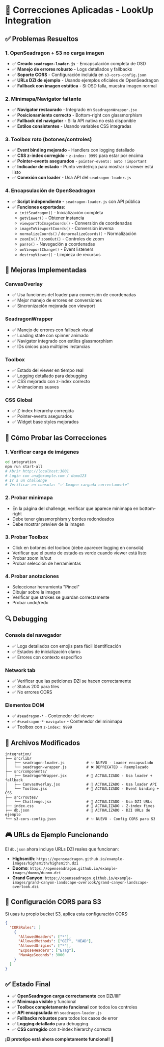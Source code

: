 # 🔧 Correcciones Aplicadas - LookUp Integration

## ✅ Problemas Resueltos

### 1. **OpenSeadragon + S3 no carga imagen**
- ✅ **Creado `seadragon-loader.js`** - Encapsulación completa de OSD
- ✅ **Manejo de errores robusto** - Logs detallados y fallbacks
- ✅ **Soporte CORS** - Configuración incluida en `s3-cors-config.json`
- ✅ **URLs DZI de ejemplo** - Usando ejemplos oficiales de OpenSeadragon
- ✅ **Fallback con imagen estática** - Si OSD falla, muestra imagen normal

### 2. **Minimapa/Navigator faltante**
- ✅ **Navigator restaurado** - Integrado en `SeadragonWrapper.jsx`
- ✅ **Posicionamiento correcto** - Bottom-right con glassmorphism
- ✅ **Fallback del navigator** - Si la API nativa no está disponible
- ✅ **Estilos consistentes** - Usando variables CSS integradas

### 3. **Toolbox roto (botones/controles)**
- ✅ **Event binding mejorado** - Handlers con logging detallado
- ✅ **CSS z-index corregido** - `z-index: 9999` para estar por encima
- ✅ **Pointer-events asegurados** - `pointer-events: auto !important`
- ✅ **Indicador de estado** - Punto verde/rojo para mostrar si viewer está listo
- ✅ **Conexión con loader** - Usa API del `seadragon-loader.js`

### 4. **Encapsulación de OpenSeadragon**
- ✅ **Script independiente** - `seadragon-loader.js` con API pública
- ✅ **Funciones exportadas**:
  - `initSeadragon()` - Inicialización completa
  - `getViewer()` - Obtener instancia
  - `viewportToImageCoords()` - Conversión de coordenadas
  - `imageToViewportCoords()` - Conversión inversa
  - `normalizeCoords()` / `denormalizeCoords()` - Normalización
  - `zoomIn()` / `zoomOut()` - Controles de zoom
  - `panTo()` - Navegación a coordenadas
  - `onViewportChange()` - Event listeners
  - `destroyViewer()` - Limpieza de recursos

## 🎯 Mejoras Implementadas

### **CanvasOverlay**
- ✅ Usa funciones del loader para conversión de coordenadas
- ✅ Mejor manejo de errores en conversiones
- ✅ Sincronización mejorada con viewport

### **SeadragonWrapper**
- ✅ Manejo de errores con fallback visual
- ✅ Loading state con spinner animado
- ✅ Navigator integrado con estilos glassmorphism
- ✅ IDs únicos para múltiples instancias

### **Toolbox**
- ✅ Estado del viewer en tiempo real
- ✅ Logging detallado para debugging
- ✅ CSS mejorado con z-index correcto
- ✅ Animaciones suaves

### **CSS Global**
- ✅ Z-index hierarchy corregida
- ✅ Pointer-events asegurados
- ✅ Widget base styles mejorados

## 🚀 Cómo Probar las Correcciones

### 1. **Verificar carga de imágenes**
```bash
cd integration
npm run start-all
# Abrir http://localhost:3001
# Login con ana@example.com / demo123
# Ir a un challenge
# Verificar en consola: "✅ Imagen cargada correctamente"
```

### 2. **Probar minimapa**
- En la página del challenge, verificar que aparece minimapa en bottom-right
- Debe tener glassmorphism y bordes redondeados
- Debe mostrar preview de la imagen

### 3. **Probar Toolbox**
- Click en botones del toolbox (debe aparecer logging en consola)
- Verificar que el punto de estado es verde cuando viewer está listo
- Probar zoom in/out
- Probar selección de herramientas

### 4. **Probar anotaciones**
- Seleccionar herramienta "Pincel"
- Dibujar sobre la imagen
- Verificar que strokes se guardan correctamente
- Probar undo/redo

## 🔍 Debugging

### **Consola del navegador**
- ✅ Logs detallados con emojis para fácil identificación
- ✅ Estados de inicialización claros
- ✅ Errores con contexto específico

### **Network tab**
- ✅ Verificar que las peticiones DZI se hacen correctamente
- ✅ Status 200 para tiles
- ✅ No errores CORS

### **Elementos DOM**
- ✅ `#seadragon-*` - Contenedor del viewer
- ✅ `#seadragon-*-navigator` - Contenedor del minimapa
- ✅ Toolbox con `z-index: 9999`

## 📁 Archivos Modificados

```
integration/
├── src/lib/
│   ├── seadragon-loader.js          # ✨ NUEVO - Loader encapsulado
│   └── seadragon-wrapper.js         # ❌ DEPRECATED - Reemplazado
├── src/components/
│   ├── SeadragonWrapper.jsx         # 🔄 ACTUALIZADO - Usa loader + fallback
│   ├── CanvasOverlay.jsx            # 🔄 ACTUALIZADO - Usa loader API
│   └── Toolbox.jsx                  # 🔄 ACTUALIZADO - Event binding + CSS
├── src/routes/
│   └── Challenge.jsx                # 🔄 ACTUALIZADO - Usa DZI URLs
├── index.css                        # 🔄 ACTUALIZADO - Z-index fixes
├── db.json                          # 🔄 ACTUALIZADO - DZI URLs de ejemplo
└── s3-cors-config.json              # ✨ NUEVO - Config CORS para S3
```

## 🎮 URLs de Ejemplo Funcionando

El `db.json` ahora incluye URLs DZI reales que funcionan:

- **Highsmith**: `https://openseadragon.github.io/example-images/highsmith/highsmith.dzi`
- **Duomo**: `https://openseadragon.github.io/example-images/duomo/duomo.dzi`
- **Grand Canyon**: `https://openseadragon.github.io/example-images/grand-canyon-landscape-overlook/grand-canyon-landscape-overlook.dzi`

## 🔧 Configuración CORS para S3

Si usas tu propio bucket S3, aplica esta configuración CORS:

```json
{
  "CORSRules": [
    {
      "AllowedHeaders": ["*"],
      "AllowedMethods": ["GET", "HEAD"],
      "AllowedOrigins": ["*"],
      "ExposeHeaders": ["ETag"],
      "MaxAgeSeconds": 3000
    }
  ]
}
```

## ✅ Estado Final

- ✅ **OpenSeadragon carga correctamente** con DZI/IIIF
- ✅ **Minimapa visible** y funcional
- ✅ **Toolbox completamente funcional** con todos los controles
- ✅ **API encapsulada** en `seadragon-loader.js`
- ✅ **Fallbacks robustos** para todos los casos de error
- ✅ **Logging detallado** para debugging
- ✅ **CSS corregido** con z-index hierarchy correcta

**¡El prototipo está ahora completamente funcional! 🚀**
